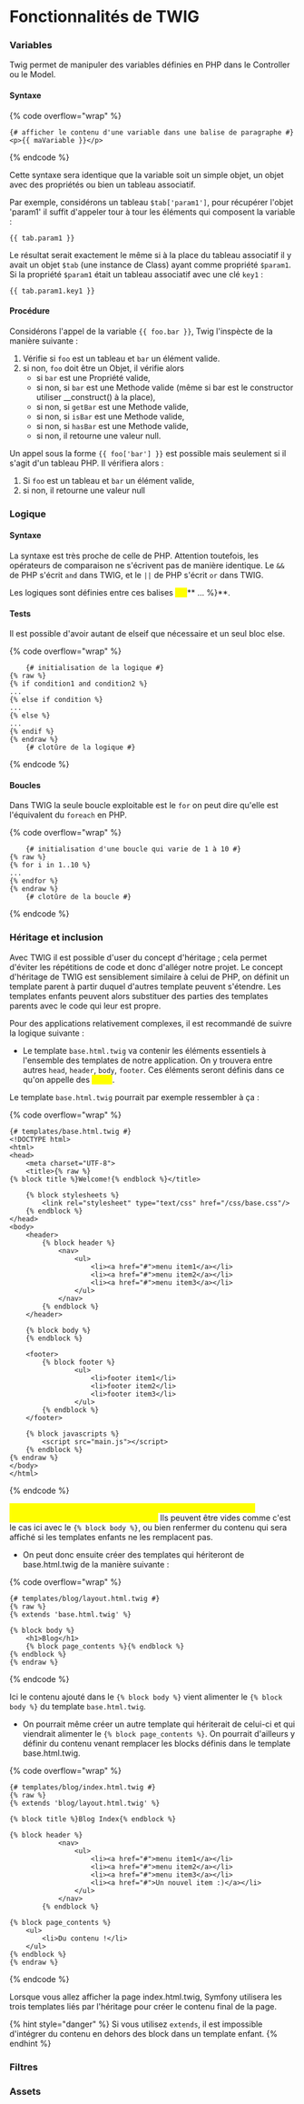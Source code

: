 # Fonctionnalités de TWIG

### Variables

Twig permet de manipuler des variables définies en PHP dans le Controller ou le Model.&#x20;

#### Syntaxe

{% code overflow="wrap" %}
```twig
{# afficher le contenu d'une variable dans une balise de paragraphe #}
<p>{{ maVariable }}</p>
```
{% endcode %}

Cette syntaxe sera identique que la variable soit un simple objet, un objet avec des propriétés ou bien un tableau associatif.

Par exemple, considérons un tableau `$tab['param1']`, pour récupérer l'objet 'param1' il suffit d'appeler tour à tour les éléments qui composent la variable :&#x20;

```twig
{{ tab.param1 }}
```

Le résultat serait exactement le même si à la place du tableau associatif il y avait un objet `$tab` (une instance de Class) ayant comme propriété `$param1`. \
Si la propriété `$param1` était un tableau associatif avec une clé `key1` :&#x20;

```
{{ tab.param1.key1 }}
```

#### Procédure&#x20;

Considérons l'appel de la variable `{{ foo.bar }}`, Twig l'inspècte de la manière suivante :&#x20;

1. Vérifie si `foo` est un tableau et `bar` un élément valide.
2. si non, `foo` doit être un Objet, il vérifie alors&#x20;
   * si `bar` est une Propriété valide,
   * si non, si `bar` est une Methode valide (même si bar est le constructor utiliser \_\_construct() à la place),
   * si non, si `getBar` est une Methode valide,
   * si non, si `isBar` est une Methode valide,
   * si non, si `hasBar` est une Methode valide,
   * si non, il retourne une valeur null.

Un appel sous la forme `{{ foo['bar'] }}` est possible mais seulement si il s'agit d'un tableau PHP. Il vérifiera alors :&#x20;

1. Si `foo` est un tableau et `bar` un élément valide,
2. si non, il retourne une valeur null

### Logique

#### Syntaxe

La syntaxe est très proche de celle de PHP. Attention toutefois, les opérateurs de comparaison ne s'écrivent pas de manière identique. Le `&&` de PHP s'écrit `and` dans TWIG, et le `||` de PHP s'écrit `or` dans TWIG.

Les logiques sont définies entre ces balises <mark style="color:yellow;">**\{%**</mark>** ... **<mark style="color:yellow;">**%\}**</mark>.

#### Tests

Il est possible d'avoir autant de elseif que nécessaire et un seul bloc else.

{% code overflow="wrap" %}
```twig
    {# initialisation de la logique #}
{% raw %}
{% if condition1 and condition2 %}
...
{% else if condition %}
...
{% else %}
...
{% endif %}
{% endraw %}
    {# clotûre de la logique #}
```
{% endcode %}

#### Boucles

Dans TWIG la seule boucle exploitable est le `for` on peut dire qu'elle est l'équivalent du `foreach` en PHP.

{% code overflow="wrap" %}
```twig
    {# initialisation d'une boucle qui varie de 1 à 10 #}
{% raw %}
{% for i in 1..10 %}
...
{% endfor %}
{% endraw %}
    {# clotûre de la boucle #}
```
{% endcode %}

### Héritage et inclusion

Avec TWIG il est possible d'user du concept d'héritage ; cela permet d'éviter les répétitions de code et donc d'alléger notre projet. Le concept d'héritage de TWIG est sensiblement similaire à celui de PHP, on définit un template parent à partir duquel d'autres template peuvent s'étendre. Les templates enfants peuvent alors substituer des parties des templates parents avec le code qui leur est propre.

Pour des applications relativement complexes, il est recommandé de suivre la logique suivante :&#x20;

* Le template `base.html.twig` va contenir les éléments essentiels à l'ensemble des templates de notre application. On y trouvera entre autres `head`, `header`, `body`, `footer`. Ces éléments seront définis dans ce qu'on appelle des <mark style="color:yellow;">**`block`**</mark>.

Le template `base.html.twig` pourrait par exemple ressembler à ça :&#x20;

{% code overflow="wrap" %}
```twig
{# templates/base.html.twig #}
<!DOCTYPE html>
<html>
<head>
    <meta charset="UTF-8">
    <title>{% raw %}
{% block title %}Welcome!{% endblock %}</title>
        
    {% block stylesheets %}
        <link rel="stylesheet" type="text/css" href="/css/base.css"/>
    {% endblock %}
</head>
<body>
    <header>
        {% block header %}
            <nav>
                <ul>
                    <li><a href="#">menu item1</a></li>
                    <li><a href="#">menu item2</a></li>
                    <li><a href="#">menu item3</a></li>
                </ul>
            </nav>
        {% endblock %}
    </header>

    {% block body %}
    {% endblock %}

    <footer>
        {% block footer %}
                <ul>
                    <li>footer item1</li>
                    <li>footer item2</li>
                    <li>footer item3</li>
                </ul>
        {% endblock %}    
    </footer>

    {% block javascripts %}
        <script src="main.js"></script>
    {% endblock %}
{% endraw %}
</body>
</html>
```
{% endcode %}

<mark style="color:yellow;">**Les block tag de TWIG définissent les sections qui peuvent être substituer dans les templates enfants.**</mark> Ils peuvent être vides comme c'est le cas ici avec le `{% block body %}`, ou bien renfermer du contenu qui sera affiché si les templates enfants ne les remplacent pas.

* On peut donc ensuite créer des templates qui hériteront de base.html.twig de la manière suivante :&#x20;

{% code overflow="wrap" %}
```twig
{# templates/blog/layout.html.twig #}
{% raw %}
{% extends 'base.html.twig' %}

{% block body %}
    <h1>Blog</h1>
    {% block page_contents %}{% endblock %}
{% endblock %}
{% endraw %}
```
{% endcode %}

Ici le contenu ajouté dans le `{% block body %}` vient alimenter le `{% block body %}` du template `base.html.twig`.&#x20;

* On pourrait même créer un autre template qui hériterait de celui-ci et qui viendrait alimenter le `{% block page_contents %}`. On pourrait d'ailleurs y définir du contenu venant remplacer les blocks définis dans le template base.html.twig.

{% code overflow="wrap" %}
```twig
{# templates/blog/index.html.twig #}
{% raw %}
{% extends 'blog/layout.html.twig' %}

{% block title %}Blog Index{% endblock %}

{% block header %}
            <nav>
                <ul>
                    <li><a href="#">menu item1</a></li>
                    <li><a href="#">menu item2</a></li>
                    <li><a href="#">menu item3</a></li>
                    <li><a href="#">Un nouvel item :)</a></li>
                </ul>
            </nav>
        {% endblock %}

{% block page_contents %}
    <ul>
        <li>Du contenu !</li>
    </ul>
{% endblock %}
{% endraw %}
```
{% endcode %}

Lorsque vous allez afficher la page index.html.twig, Symfony utilisera les trois templates liés par l'héritage pour créer le contenu final de la page.&#x20;

{% hint style="danger" %}
Si vous utilisez `extends`, il est impossible d'intégrer du contenu en dehors des block dans un template enfant.
{% endhint %}



### Filtres

### Assets



